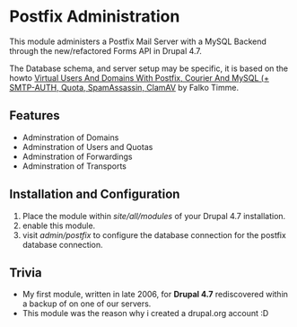 # Postfix Administration

This module administers a Postfix Mail Server with a MySQL Backend through 
the new/refactored Forms API in Drupal 4.7.

The Database schema, and server setup may be specific, 
it is based on the howto [Virtual Users And Domains With Postfix, Courier And MySQL (+ SMTP-AUTH, Quota, SpamAssassin, ClamAV](http://www.howtoforge.com/virtual_postfix_mysql_quota_courier) by Falko Timme.

## Features

- Adminstration of Domains
- Adminstration of Users and Quotas
- Adminstration of Forwardings
- Adminstration of Transports

## Installation and Configuration

1. Place the module within *site/all/modules* of your Drupal 4.7 installation.
2. enable this module.
3. visit *admin/postfix* to configure the database connection for the postfix database connection.

## Trivia

- My first module, written in late 2006, for **Drupal 4.7** rediscovered within a backup of on one of our servers.
- This module was the reason why i created a drupal.org account :D
